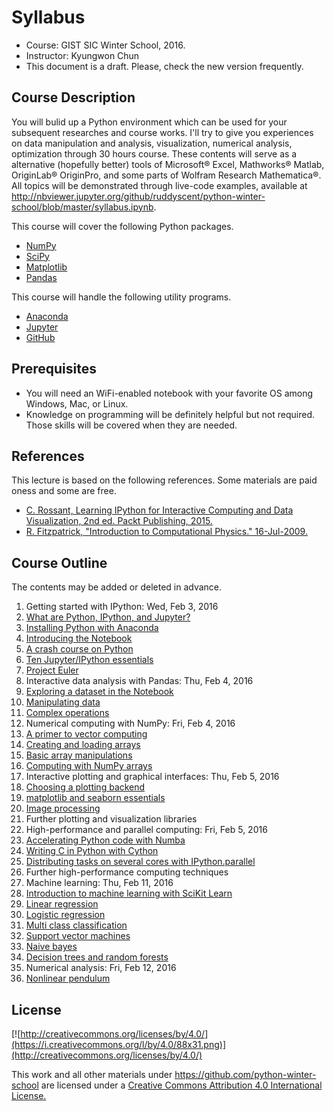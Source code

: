 
# Syllabus
* Course: GIST SIC Winter School, 2016.
* Instructor: Kyungwon Chun
* This document is a draft. Please, check the new version frequently.

## Course Description

You will bulid up a Python environment which can be used for your subsequent researches and course works. I'll try to give you experiences on data manipulation and analysis, visualization, numerical analysis, optimization through 30 hours course. These contents will serve as a alternative (hopefully better) tools of Microsoft® Excel, Mathworks® Matlab, OriginLab® OriginPro, and some parts of Wolfram Research Mathematica®. All topics will be demonstrated through live-code examples, available at http://nbviewer.jupyter.org/github/ruddyscent/python-winter-school/blob/master/syllabus.ipynb.

This course will cover the following Python packages.
* [NumPy](http://www.numpy.org/)
* [SciPy](http://www.scipy.org/)
* [Matplotlib](http://matplotlib.org/)
* [Pandas](http://pandas.pydata.org/)

This course will handle the following utility programs.
* [Anaconda](https://www.continuum.io/why-anaconda)
* [Jupyter](http://jupyter.org/)
* [GitHub](https://github.com/)

## Prerequisites
* You will need an WiFi-enabled notebook with your favorite OS among Windows, Mac, or Linux.
* Knowledge on programming will be definitely helpful but not required. Those skills will be covered when they are needed.

## References
This lecture is based on the following references. Some materials are paid oness and some are free.
* [C. Rossant, Learning IPython for Interactive Computing and Data Visualization, 2nd ed. Packt Publishing, 2015.](https://www.packtpub.com/big-data-and-business-intelligence/learning-ipython-interactive-computing-and-data-visualization-sec)
* [R. Fitzpatrick, "Introduction to Computational Physics." 16-Jul-2009.](http://farside.ph.utexas.edu/teaching/329/329.html)

## Course Outline
The contents may be added or deleted in advance.

1. Getting started with IPython: Wed, Feb 3, 2016
  1. [What are Python, IPython, and Jupyter?](intro.ipynb)
  1. [Installing Python with Anaconda](https://github.com/ipython-books/minibook-2nd-code/blob/master/chapter1/12-installation.ipynb)
  1. [Introducing the Notebook](https://github.com/ipython-books/minibook-2nd-code/blob/master/chapter1/13-nbui.ipynb)
  1. [A crash course on Python](https://github.com/ipython-books/minibook-2nd-code/blob/master/chapter1/14-python.ipynb)
  1. [Ten Jupyter/IPython essentials](https://github.com/ipython-books/minibook-2nd-code/blob/master/chapter1/15-ten.ipynb)
  1. [Project Euler](https://github.com/ruddyscent/project-euler)
1. Interactive data analysis with Pandas: Thu, Feb 4, 2016
  1. [Exploring a dataset in the Notebook](https://github.com/ipython-books/minibook-2nd-code/blob/master/chapter2/21-exploring.ipynb)
  1. [Manipulating data](https://github.com/ipython-books/minibook-2nd-code/blob/master/chapter2/22-manipulating.ipynb)
  1. [Complex operations](https://github.com/ipython-books/minibook-2nd-code/blob/master/chapter2/23-groupby.ipynb)
1. Numerical computing with NumPy: Fri, Feb 4, 2016
 1. [A primer to vector computing](https://github.com/ipython-books/minibook-2nd-code/blob/master/chapter3/31-primer.ipynb)
 1. [Creating and loading arrays](https://github.com/ipython-books/minibook-2nd-code/blob/master/chapter3/32-creating.ipynb)
 1. [Basic array manipulations](https://github.com/ipython-books/minibook-2nd-code/blob/master/chapter3/33-basic.ipynb)
 1. [Computing with NumPy arrays](https://github.com/ipython-books/minibook-2nd-code/blob/master/chapter3/34-computing.ipynb)
1. Interactive plotting and graphical interfaces: Thu, Feb 5, 2016
 1. [Choosing a plotting backend](https://github.com/ipython-books/minibook-2nd-code/blob/master/chapter4/41-notebook.ipynb)
 1. [matplotlib and seaborn essentials](https://github.com/ipython-books/minibook-2nd-code/blob/master/chapter4/42-mpl.ipynb)
 1. [Image processing](https://github.com/ipython-books/minibook-2nd-code/blob/master/chapter4/43-image.ipynb)
 1. Further plotting and visualization libraries
1. High-performance and parallel computing: Fri, Feb 5, 2016
 1. [Accelerating Python code with Numba](https://github.com/ipython-books/minibook-2nd-code/blob/master/chapter5/51-numba.ipynb)
 1. [Writing C in Python with Cython](https://github.com/ipython-books/minibook-2nd-code/blob/master/chapter5/52-cython.ipynb)
 1. [Distributing tasks on several cores with IPython.parallel](https://github.com/ipython-books/minibook-2nd-code/blob/master/chapter5/53-parallel.ipynb)
 1. Further high-performance computing techniques
1. Machine learning: Thu, Feb 11, 2016
 1. [Introduction to machine learning with SciKit Learn](https://github.com/jmportilla/Udemy---Machine-Learning/blob/master/Introduction%20to%20Machine%20Learning.ipynb)
 1. [Linear regression](https://github.com/jmportilla/Udemy---Machine-Learning/blob/master/Supervised%20Learning%20-%20%20Linear%20Regression.ipynb)
 1. [Logistic regression](https://github.com/jmportilla/Udemy---Machine-Learning/blob/master/Supervised%20Learning%20-%20Logistic%20Regression.ipynb)
 1. [Multi class classification](https://github.com/jmportilla/Udemy---Machine-Learning/blob/master/Multi-Class%20Classification.ipynb)
 1. [Support vector machines](https://github.com/jmportilla/Udemy---Machine-Learning/blob/master/Support%20Vector%20Machines.ipynb)
 1. [Naive bayes](https://github.com/jmportilla/Udemy---Machine-Learning/blob/master/Supervised%20Learning%20-%20Naive%20Bayes.ipynb)
 1. [Decision trees and random forests](https://github.com/jmportilla/Udemy---Machine-Learning/blob/master/Decision%20Trees%20and%20Random%20Forests.ipynb)
1. Numerical analysis: Fri, Feb 12, 2016
 1. [Nonlinear pendulum](fitzpatrick_ch04.ipynb)

## License

[![http://creativecommons.org/licenses/by/4.0/](https://i.creativecommons.org/l/by/4.0/88x31.png)](http://creativecommons.org/licenses/by/4.0/)

This work and all other materials under https://github.com/python-winter-school are licensed under a [Creative Commons Attribution 4.0 International License.](http://creativecommons.org/licenses/by/4.0/)
